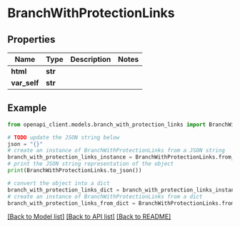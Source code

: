 # BranchWithProtectionLinks


## Properties

Name | Type | Description | Notes
------------ | ------------- | ------------- | -------------
**html** | **str** |  | 
**var_self** | **str** |  | 

## Example

```python
from openapi_client.models.branch_with_protection_links import BranchWithProtectionLinks

# TODO update the JSON string below
json = "{}"
# create an instance of BranchWithProtectionLinks from a JSON string
branch_with_protection_links_instance = BranchWithProtectionLinks.from_json(json)
# print the JSON string representation of the object
print(BranchWithProtectionLinks.to_json())

# convert the object into a dict
branch_with_protection_links_dict = branch_with_protection_links_instance.to_dict()
# create an instance of BranchWithProtectionLinks from a dict
branch_with_protection_links_from_dict = BranchWithProtectionLinks.from_dict(branch_with_protection_links_dict)
```
[[Back to Model list]](../README.md#documentation-for-models) [[Back to API list]](../README.md#documentation-for-api-endpoints) [[Back to README]](../README.md)


